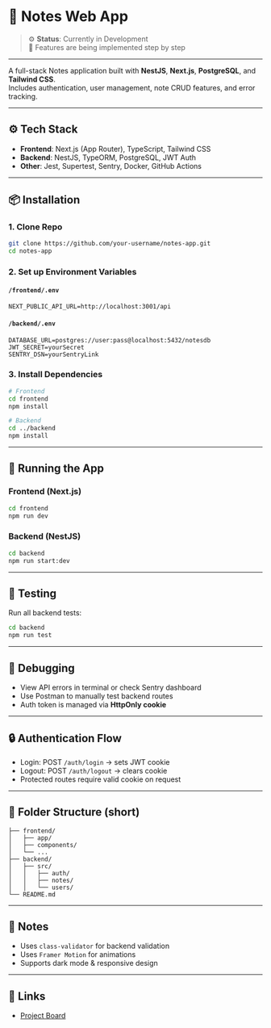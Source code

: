 # 📝 Notes Web App

> ⚙️ **Status**: Currently in Development  
> 🚧 Features are being implemented step by step

---

A full-stack Notes application built with **NestJS**, **Next.js**, **PostgreSQL**, and **Tailwind CSS**.  
Includes authentication, user management, note CRUD features, and error tracking.

---

## ⚙️ Tech Stack

- **Frontend**: Next.js (App Router), TypeScript, Tailwind CSS
- **Backend**: NestJS, TypeORM, PostgreSQL, JWT Auth
- **Other**: Jest, Supertest, Sentry, Docker, GitHub Actions

---

## 📦 Installation

### 1. Clone Repo

```bash
git clone https://github.com/your-username/notes-app.git
cd notes-app
```

### 2. Set up Environment Variables

#### `/frontend/.env`
```
NEXT_PUBLIC_API_URL=http://localhost:3001/api
```

#### `/backend/.env`
```
DATABASE_URL=postgres://user:pass@localhost:5432/notesdb
JWT_SECRET=yourSecret
SENTRY_DSN=yourSentryLink
```

### 3. Install Dependencies

```bash
# Frontend
cd frontend
npm install

# Backend
cd ../backend
npm install
```

---

## 🚀 Running the App

### Frontend (Next.js)
```bash
cd frontend
npm run dev
```

### Backend (NestJS)
```bash
cd backend
npm run start:dev
```

---

## 🧪 Testing

Run all backend tests:
```bash
cd backend
npm run test
```

---

## 🐞 Debugging

- View API errors in terminal or check Sentry dashboard
- Use Postman to manually test backend routes
- Auth token is managed via **HttpOnly cookie**

---

## 🔒 Authentication Flow

- Login: POST `/auth/login` → sets JWT cookie
- Logout: POST `/auth/logout` → clears cookie
- Protected routes require valid cookie on request

---

## 📁 Folder Structure (short)

```
├── frontend/
│   ├── app/
│   ├── components/
│   └── ...
├── backend/
│   ├── src/
│   │   ├── auth/
│   │   ├── notes/
│   │   └── users/
└── README.md
```

---

## 🧠 Notes

- Uses `class-validator` for backend validation
- Uses `Framer Motion` for animations
- Supports dark mode & responsive design

---

## 🔗 Links

- [Project Board](https://github.com/your-username/notes-app/projects)

